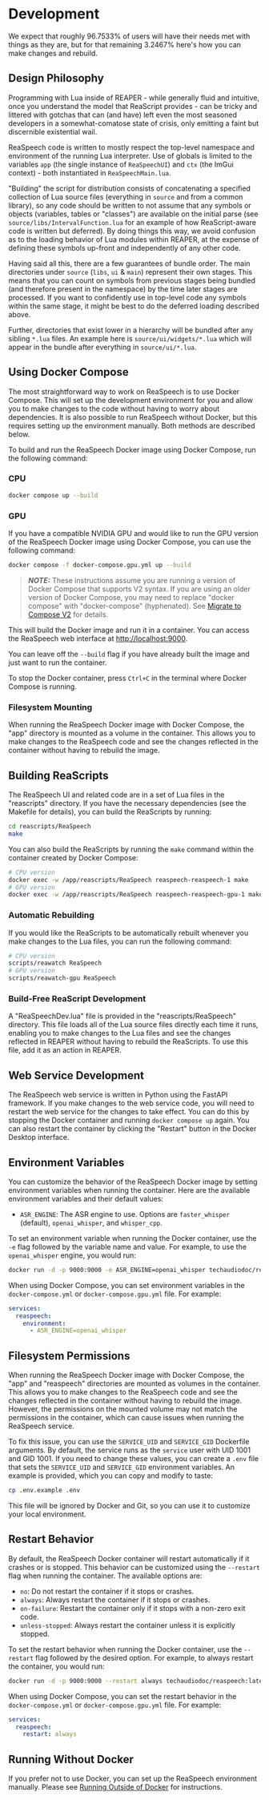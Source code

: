 # Development

We expect that roughly 96.7533% of users will have their needs met with things
as they are, but for that remaining 3.2467% here's how you can make changes
and rebuild.

## Design Philosophy

Programming with Lua inside of REAPER - while generally fluid and intuitive,
once you understand the model that ReaScript provides - can be tricky and
littered with gotchas that can (and have) left even the most seasoned
developers in a somewhat-comatose state of crisis, only emitting a faint but
discernible existential wail.

ReaSpeech code is written to mostly respect the top-level namespace and
environment of the running Lua interpreter. Use of globals is limited to the
variables `app` (the single instance of `ReaSpeechUI`) and `ctx` (the ImGui
context) - both instantiated in `ReaSpeechMain.lua`.

"Building" the script for distribution consists of concatenating a specified
collection of Lua source files (everything in `source` and from a common
library), so any code should be written to not assume that any symbols or
objects (variables, tables or "classes") are available on the initial parse
(see `source/libs/IntervalFunction.lua` for an example of how ReaScript-aware
code is written but deferred). By doing things this way, we avoid confusion
as to the loading behavior of Lua modules within REAPER, at the expense of
defining these symbols up-front and independently of any other code.

Having said all this, there are a few guarantees of bundle order. The main
directories under `source` (`libs`, `ui` & `main`) represent their own stages.
This means that you can count on symbols from previous stages being bundled
(and therefore present in the namespace) by the time later stages are
processed. If you want to confidently use in top-level code any symbols
within the same stage, it might be best to do the deferred loading described
above.

Further, directories that exist lower in a hierarchy will be bundled after
any sibling `*.lua` files. An example here is `source/ui/widgets/*.lua` which
will appear in the bundle after everything in `source/ui/*.lua`.

## Using Docker Compose

The most straightforward way to work on ReaSpeech is to use Docker Compose.
This will set up the development environment for you and allow you to make
changes to the code without having to worry about dependencies. It is also
possible to run ReaSpeech without Docker, but this requires setting up the
environment manually. Both methods are described below.

To build and run the ReaSpeech Docker image using Docker Compose, run the
following command:

### CPU

```sh
docker compose up --build
```

### GPU

If you have a compatible NVIDIA GPU and would like to run the GPU version of
the ReaSpeech Docker image using Docker Compose, you can use the following
command:

```sh
docker compose -f docker-compose.gpu.yml up --build
```

> **_NOTE:_** These instructions assume you are running a version of Docker
> Compose that supports V2 syntax. If you are using an older version of
> Docker Compose, you may need to replace "docker compose" with
> "docker-compose" (hyphenated). See
> [Migrate to Compose V2](https://docs.docker.com/compose/migrate/)
> for details.

This will build the Docker image and run it in a container. You can access the
ReaSpeech web interface at [http://localhost:9000](http://localhost:9000).

You can leave off the `--build` flag if you have already built the image and
just want to run the container.

To stop the Docker container, press `Ctrl+C` in the terminal where Docker
Compose is running.

### Filesystem Mounting

When running the ReaSpeech Docker image with Docker Compose, the "app" directory
is mounted as a volume in the container. This allows you to make changes to the
ReaSpeech code and see the changes reflected in the container without having to
rebuild the image.

## Building ReaScripts

The ReaSpeech UI and related code are in a set of Lua files in the "reascripts"
directory. If you have the necessary dependencies (see the Makefile for details),
you can build the ReaScripts by running:

```sh
cd reascripts/ReaSpeech
make
```

You can also build the ReaScripts by running the `make` command within the
container created by Docker Compose:

```sh
# CPU version
docker exec -w /app/reascripts/ReaSpeech reaspeech-reaspeech-1 make
# GPU version
docker exec -w /app/reascripts/ReaSpeech reaspeech-reaspeech-gpu-1 make
```

### Automatic Rebuilding

If you would like the ReaScripts to be automatically rebuilt whenever you make
changes to the Lua files, you can run the following command:

```sh
# CPU version
scripts/reawatch ReaSpeech
# GPU version
scripts/reawatch-gpu ReaSpeech
```

### Build-Free ReaScript Development

A "ReaSpeechDev.lua" file is provided in the "reascripts/ReaSpeech" directory.
This file loads all of the Lua source files directly each time it runs,
enabling you to make changes to the Lua files and see the changes reflected in
REAPER without having to rebuild the ReaScripts. To use this file, add it as
an action in REAPER.

## Web Service Development

The ReaSpeech web service is written in Python using the FastAPI framework. If
you make changes to the web service code, you will need to restart the web
service for the changes to take effect. You can do this by stopping the Docker
container and running `docker compose up` again. You can also restart the
container by clicking the "Restart" button in the Docker Desktop interface.

## Environment Variables

You can customize the behavior of the ReaSpeech Docker image by setting
environment variables when running the container. Here are the available
environment variables and their default values:

- `ASR_ENGINE`: The ASR engine to use. Options are `faster_whisper` (default),
  `openai_whisper`, and `whisper_cpp`.

To set an environment variable when running the Docker container, use the `-e`
flag followed by the variable name and value. For example, to use the
`openai_whisper` engine, you would run:

```sh
docker run -d -p 9000:9000 -e ASR_ENGINE=openai_whisper techaudiodoc/reaspeech:latest
```

When using Docker Compose, you can set environment variables in the
`docker-compose.yml` or `docker-compose.gpu.yml` file. For example:

```yaml
services:
  reaspeech:
    environment:
      - ASR_ENGINE=openai_whisper
```

## Filesystem Permissions

When running the ReaSpeech Docker image with Docker Compose, the "app" and
"reaspeech" directories are mounted as volumes in the container. This allows
you to make changes to the ReaSpeech code and see the changes reflected in the
container without having to rebuild the image. However, the permissions on the
mounted volume may not match the permissions in the container, which can cause
issues when running the ReaSpeech service.

To fix this issue, you can use the `SERVICE_UID` and `SERVICE_GID` Dockerfile
arguments. By default, the service runs as the `service` user with UID 1001
and GID 1001. If you need to change these values, you can create a `.env` file
that sets the `SERVICE_UID` and `SERVICE_GID` environment variables. An
example is provided, which you can copy and modify to taste:

```sh
cp .env.example .env
```

This file will be ignored by Docker and Git, so you can use it to customize
your local environment.

## Restart Behavior

By default, the ReaSpeech Docker container will restart automatically if it
crashes or is stopped. This behavior can be customized using the `--restart`
flag when running the container. The available options are:

- `no`: Do not restart the container if it stops or crashes.
- `always`: Always restart the container if it stops or crashes.
- `on-failure`: Restart the container only if it stops with a non-zero exit
  code.
- `unless-stopped`: Always restart the container unless it is explicitly
  stopped.

To set the restart behavior when running the Docker container, use the
`--restart` flag followed by the desired option. For example, to always restart
the container, you would run:

```sh
docker run -d -p 9000:9000 --restart always techaudiodoc/reaspeech:latest
```

When using Docker Compose, you can set the restart behavior in the
`docker-compose.yml` or `docker-compose.gpu.yml` file. For example:

```yaml
services:
  reaspeech:
    restart: always
```

## Running Without Docker

If you prefer not to use Docker, you can set up the ReaSpeech environment
manually. Please see [Running Outside of Docker](no-docker.md) for instructions.
